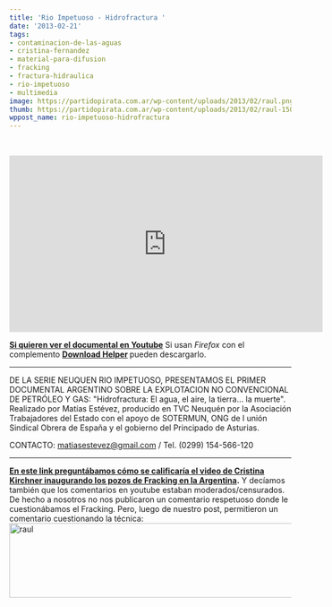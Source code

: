 ```yaml
---
title: 'Rio Impetuoso - Hidrofractura '
date: '2013-02-21'
tags:
- contaminacion-de-las-aguas
- cristina-fernandez
- material-para-difusion
- fracking
- fractura-hidraulica
- rio-impetuoso
- multimedia
image: https://partidopirata.com.ar/wp-content/uploads/2013/02/raul.png
thumb: https://partidopirata.com.ar/wp-content/uploads/2013/02/raul-150x133.png
wppost_name: rio-impetuoso-hidrofractura
---
```


&nbsp;

<iframe src="http://www.youtube.com/embed/Ru9-pQVfGKo" height="315" width="560" allowfullscreen="" frameborder="0"></iframe>

<strong><a href="http://youtu.be/Ru9-pQVfGKo" target="_blank">Si quieren ver el documental en Youtube</a></strong>
Si usan <i>Firefox</i> con el complemento <strong><a href="https://addons.mozilla.org/es/firefox/addon/video-downloadhelper/" target="_blank">Download Helper</a> </strong>pueden descargarlo.

<hr />

DE LA SERIE NEUQUEN RIO IMPETUOSO, PRESENTAMOS EL PRIMER DOCUMENTAL ARGENTINO SOBRE LA EXPLOTACION NO CONVENCIONAL DE PETRÓLEO Y GAS: "Hidrofractura: El agua, el aire, la tierra... la muerte".
Realizado por Matías Estévez, producido en TVC Neuquén por la Asociación Trabajadores del Estado con el apoyo de SOTERMUN, ONG de l unión Sindical Obrera de España y el gobierno del Principado de Asturias.

CONTACTO: matiasestevez@gmail.com / Tel. (0299) 154-566-120

<hr />

<strong><a href="https://partidopirata.com.ar/8448/como-calificarian-este-video-en-youtube">En este link preguntábamos cómo se calificaría el video de Cristina Kirchner inaugurando los pozos de Fracking en la Argentina</a>.</strong>
Y decíamos también que los comentarios en youtube estaban moderados/censurados. De hecho a nosotros no nos publicaron un comentario respetuoso donde le cuestionábamos el Fracking.
Pero, luego de nuestro post, permitieron un comentario cuestionando la técnica:
<a href="https://partidopirata.com.ar/wp-content/uploads/2013/02/raul.png"><img class="aligncenter size-full wp-image-8502" alt="raul" src="https://partidopirata.com.ar/wp-content/uploads/2013/02/raul.png" width="637" height="133" /></a>
